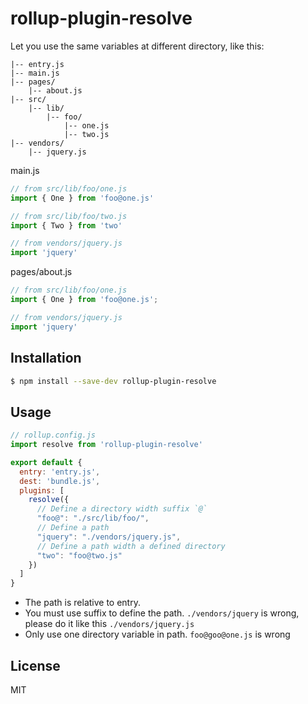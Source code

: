 # rollup-plugin-resolve

Let you use the same variables at different directory, like this:

```
|-- entry.js
|-- main.js
|-- pages/
    |-- about.js
|-- src/
    |-- lib/
        |-- foo/
            |-- one.js
            |-- two.js
|-- vendors/
    |-- jquery.js
```

main.js

```js
// from src/lib/foo/one.js
import { One } from 'foo@one.js'

// from src/lib/foo/two.js
import { Two } from 'two'

// from vendors/jquery.js
import 'jquery'
```
pages/about.js

```js
// from src/lib/foo/one.js
import { One } from 'foo@one.js';

// from vendors/jquery.js
import 'jquery'
```

## Installation

```bash
$ npm install --save-dev rollup-plugin-resolve
```

## Usage

```js
// rollup.config.js
import resolve from 'rollup-plugin-resolve'

export default {
  entry: 'entry.js',
  dest: 'bundle.js',
  plugins: [
    resolve({
      // Define a directory width suffix `@`
      "foo@": "./src/lib/foo/",
      // Define a path
      "jquery": "./vendors/jquery.js",
      // Define a path width a defined directory
      "two": "foo@two.js"
    })
  ]
}
```

- The path is relative to entry.
- You must use suffix to define the path. `./vendors/jquery` is wrong, please do it like this `./vendors/jquery.js`
- Only use one directory variable in path. `foo@goo@one.js` is wrong

## License

MIT
